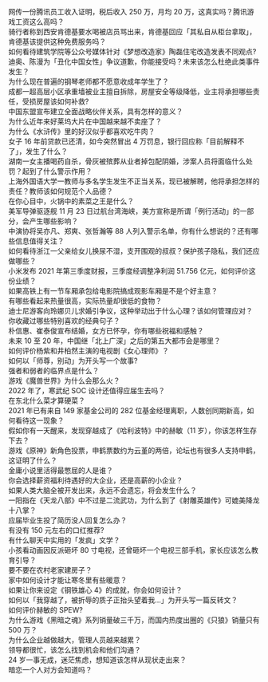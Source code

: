 网传一份腾讯员工收入证明，税后收入 250 万，月均 20 万，这真实吗？腾讯游戏工资这么高吗？  
骑行者称到西安肯德基要水喝被店员骂出来，肯德基回应「其私自从柜台拿取」，肯德基该提供这种免费服务吗？  
如何看待建筑学院等公众号媒体针对《梦想改造家》陶磊住宅改造发表不同观点?  
迪奥、陈漫为「丑化中国女性」争议道歉，你能接受吗？未来该怎么杜绝此类事件发生？  
为什么现在普遍的钢琴老师都不愿意收成年学生了？  
成都一超高层小区承重墙被业主擅自拆除，房屋安全等级降低，业主将承担哪些责任，受损房屋该如何补救?  
中国东盟宣布建立全面战略伙伴关系，具有怎样的意义？  
为什么近年来好莱坞大片在中国越来越不卖座了？  
为什么《水浒传》里的好汉似乎都喜欢吃牛肉？  
女子 16 年前贷款已还清，如今突然冒出 4 万罚息，银行回应称「目前解释不了」，发生了什么？  
湖南一女主播喝药自杀，骨灰被殡葬从业者掉包配阴婚，涉案人员将面临什么处罚？起到了什么警示作用？  
上海外国语大学一教师与多名学生发生不正当关系，现已被解聘，他将承担怎样的责任？教师该如何规范个人品德？  
在你心目中，火锅中的素菜之王是什么？  
美军导弹驱逐舰 11 月 23 日过航台湾海峡，美方宣称是所谓「例行活动」的一部分，会产生哪些影响？  
中演协将吴亦凡、郑爽、张哲瀚等 88 人列入警示名单，你有什么想说的？还有哪些信息值得关注？  
如何看待浙江一父亲给女儿换尿不湿，支开围观的叔叔？保护孩子隐私，我们还应做哪些？  
小米发布 2021 年第三季度财报，三季度经调整净利润 51.756 亿元，如何评价这份业绩？  
如果高铁上有一节车厢承包给电影院搞成观影车厢是不是个好主意？  
有哪些看起来热量很高，实际热量却很低的食物？  
迪士尼游客向玲娜贝儿求婚引争议，这种举动出于什么心理？该如何管理应对？  
你收藏过哪些特别喜欢的经典句子？  
朴信惠、崔泰俊宣布结婚，女方已怀孕，你有哪些祝福和感触？  
未来 10 至 20 年，中国继「北上广深」之后的第五大都市会是哪里？  
如何评价杨紫和井柏然主演的电视剧《女心理师》？  
如何以「师尊，别动」为开头写一个故事?  
强者和弱者的临界点是什么？  
游戏《魔兽世界》为什么会那么火？  
2022 年了，寒武纪 SOC 设计还值得应届生去吗？  
在东北什么菜才算硬菜？  
2021 年已有来自 149 家基金公司的 282 位基金经理离职，人数创同期新高，如何看待这一现象？  
假如你有一天醒来，发现穿越成了《哈利波特》中的赫敏（11 岁），你该怎样生存下去？  
游戏《原神》新角色投票，申鹤票数约为云堇的两倍，论坛也有很多人支持申鹤，这证明了什么？  
金庸小说里活得最憋屈的人是谁？  
你会选择薪资福利待遇好的大企业，还是高薪的小企业？  
如果人类大脑全被开发出来，永远不会遗忘，将会发生什么？  
一阳指在《天龙八部》中不过是二流武功，为什么到了《射雕英雄传》可媲美降龙十八掌？  
应届毕业生投了简历没人回复怎么办？  
有没有 150 元左右的口红推荐?  
有什么聊天中实用的「发疯」文学？  
小孩看动画因反派砸坏 80 寸电视，还曾砸坏一个电视三部手机，家长应该怎么教育引导？  
要不要在农村老家建房子？  
家中如何设计才能让寒冬里有些暖意？  
如果让你来设定《钢铁雄心 4》的成就，你会如何设计？  
如何以「我穿越了，被折辱的质子正抬头望着我…」为开头写一篇反转文？  
如何评价赫敏的 SPEW?  
为什么游戏《黑暗之魂》系列销量破三千万，而国内热度出圈的《只狼》销量只有 500 万？  
为什么企业越做越大，管理人员越来越累？  
领导都很忙，该怎么找到机会和他们沟通？  
24 岁一事无成，迷茫焦虑，想知道该怎样从现状走出来？  
暗恋一个人对方会知道吗？  
